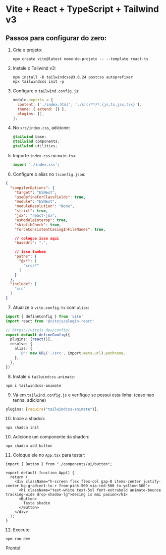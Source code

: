 # Vite + React + TypeScript + Tailwind v3

## Passos para configurar do zero:

1. Crie o projeto:
   ```
   npm create vite@latest nome-do-projeto -- --template react-ts
   ```

2. Instale o Tailwind v3:
   ```
   npm install -D tailwindcss@3.0.24 postcss autoprefixer
   npx tailwindcss init -p
   ```

3. Configure o `tailwind.config.js`:
   ```js
   module.exports = {
     content: ['./index.html', './src/**/*.{js,ts,jsx,tsx}'],
     theme: { extend: {} },
     plugins: [],
   };
   ```

4. No `src/index.css`, adicione:
   ```css
   @tailwind base;
   @tailwind components;
   @tailwind utilities;
   ```

5. Importe `index.css` no `main.tsx`:
   ```ts
   import './index.css';
   ```

6. Configure o alias no ```tsconfig.json```:

```json
{
  "compilerOptions": {
    "target": "ESNext",
    "useDefineForClassFields": true,
    "module": "ESNext",
    "moduleResolution": "Node",
    "strict": true,
    "jsx": "react-jsx",
    "esModuleInterop": true,
    "skipLibCheck": true,
    "forceConsistentCasingInFileNames": true,

    // coloque isso aqui
    "baseUrl": ".",

    // isso tambem
    "paths": {
      "@/*": [
        "src/*"
      ]
    }
  },
  "include": [
    "src"
  ]
}

```

7. Atualize o `vite.config.ts` com `alias`:

```ts
import { defineConfig } from 'vite'
import react from '@vitejs/plugin-react'

// https://vitejs.dev/config/
export default defineConfig({
  plugins: [react()],
  resolve: {
    alias: {
      '@': new URL('./src', import.meta.url).pathname,
    },
  },
})

```

8. Instale o `tailwindcss-animate`:

```npm i tailwindcss-animate```

9. Vá em `tailwind.config.js` e verifique se possui esta linha: (caso nao tenha, adicione)
```js
plugins: [require("tailwindcss-animate")],
```

10. Inicie a shadcn:

```npx shadcn init```

10. Adicione um componente da shadcn:

```npx shadcn add button```

11. Coloque ele no `App.tsx` para testar:

```tsx
import { Button } from "./components/ui/button";

export default function App() {
  return (
    <div className="h-screen flex flex-col gap-8 items-center justify-center bg-gradient-to-r from-pink-500 via-red-500 to-yellow-500">
      <h1 className="text-white text-5xl font-extrabold animate-bounce tracking-wide drop-shadow-lg">desing is mai pasion</h1>
      <Button>
        Teste shadcn
      </Button>
    </div>
  );
}
```

12. Execute:
   ```
   npm run dev
   ```

Pronto!
